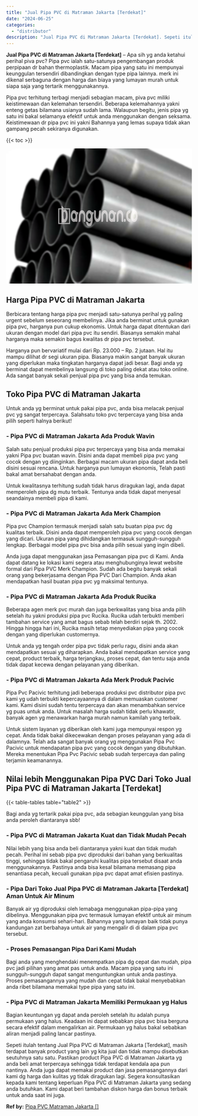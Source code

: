 ```yaml
---
title: "Jual Pipa PVC di Matraman Jakarta [Terdekat]"
date: "2024-06-25"
categories: 
  - "distributor"
description: "Jual Pipa PVC di Matraman Jakarta [Terdekat]. Sepeti itulah tentang Jual Pipa PVC di Matraman Jakarta [Terdekat], masih terdapat banyak product yang lain y..."
---
```


**Jual Pipa PVC di Matraman Jakarta \[Terdekat\]** – Apa sih yg anda ketahui perihal piva pvc? Pipa pvc ialah satu-satunya pengembangan produk perpipaan dr bahan thermoplastik. Macam pipa yang satu ini mempunyai keunggulan tersendiri dibandingkan dengan type pipa lainnya. merk ini dikenal serbaguna dengan harga dan biaya yang lumayan murah untuk siapa saja yang tertarik menggunakannya.

Pipa pvc terhitung terbagi menjadi sebagian macam, piva pvc miliki keistimewaan dan kelemahan tersendiri. Beberapa kelemahannya yakni enteng getas bilamana usianya sudah lama. Walaupun begitu, jenis pipa yg satu ini bakal selamanya efektif untuk anda menggunakan dengan seksama. Keistimewaan dr pipa pvc ini yakni Bahannya yang lemas supaya tidak akan gampang pecah sekiranya digunakan.

{{< toc >}}

![Jual Pipa PVC di Matraman Jakarta [Terdekat]](/images/jaul-pipa-pvc-59.png)

## Harga Pipa PVC di Matraman Jakarta

Berbicara tentang harga pipa pvc menjadi satu-satunya perihal yg paling urgent sebelum seseorang membelinya. Jika anda berminat untuk gunakan pipa pvc, harganya pun cukup ekonomis. Untuk harga dapat ditentukan dari ukuran dengan model dari pipa pvc itu sendiri. Biasanya semakin mahal harganya maka semakin bagus kwalitas dr pipa pvc tersebut.

Harganya pun bervariatif mulai dari Rp. 23.000 – Rp. 2 jutaan. Hal itu mampu dilihat dr segi ukuran pipa. Biasanya makin sangat banyak ukuran yang diperlukan maka tingkatan harganya dapat jadi besar. Bagi anda yg berminat dapat membelinya langsung di toko paling dekat atau toko online. Ada sangat banyak sekali penjual pipa pvc yang bisa anda temukan.

## Toko Pipa PVC di Matraman Jakarta

Untuk anda yg berminat untuk pakai pipa pvc, anda bisa melacak penjual pvc yg sangat terpercaya. Salahsatu toko pvc terpercaya yang bisa anda pilih seperti halnya berikut!

### \- Pipa PVC di Matraman Jakarta Ada Produk Wavin

Salah satu penjual produksi pipa pvc terpercaya yang bisa anda memakai yakni Pipa pvc buatan wavin. Disini anda dapat membeli pipa pvc yang cocok dengan yg diinginkan. Berbagai macam ukuran pipa dapat anda beli disini sesuai rencana. Untuk harganya pun lumayan ekonomis, Telah pasti bakal amat bersahabat dengan anda.

Untuk kwalitasnya terhitung sudah tidak harus diragukan lagi, anda dapat memperoleh pipa dg mutu terbaik. Tentunya anda tidak dapat menyesal seandainya membeli pipa di kami.

### \- Pipa PVC di Matraman Jakarta Ada Merk Champion

Pipa pvc Champion termasuk menjadi salah satu buatan pipa pvc dg kualitas terbaik. Disini anda dapat memperoleh pipa pvc yang cocok dengan yang dicari. Ukuran pipa yang dihidangkan termasuk sungguh-sungguh lengkap. Berbagai model pipa pvc bisa anda pilih sesuai yang ingin dibeli.

Anda juga dapat menggunakan jasa Pemasangan pipa pvc di Kami. Anda dapat datang ke lokasi kami segera atau menghubunginya lewat website formal dari Pipa PVC Merk Champion. Sudah ada begitu banyak sekali orang yang bekerjasama dengan Pipa PVC Dari Champion. Anda akan mendapatkan hasil buatan pipa pvc yg maksimal tentunya.

### \- Pipa PVC di Matraman Jakarta Ada Produk Rucika

Beberapa agen merk pvc murah dan juga berkwalitas yang bisa anda pilih setelah itu yakni produksi pipa pvc Rucika. Rucika udah terbukti memberi tambahan service yang amat bagus sebab telah berdiri sejak th. 2002. Hingga hingga hari ini, Rucika masih tetap menyediakan pipa yang cocok dengan yang diperlukan customernya.

Untuk anda yg tengah order pipa pvc tidak perlu ragu, disini anda akan mendapatkan sesuai yg diharapkan. Anda bakal mendapatkan service yang cepat, product terbaik, harga terjangkau, proses cepat, dan tentu saja anda tidak dapat kecewa dengan pelayanan yang diberikan.

### \- Pipa PVC di Matraman Jakarta Ada Merk Produk Pacivic

Pipa Pvc Pacivic terhitung jadi beberapa produksi pvc distributor pipa pvc kami yg udah terbukti kepercayaannya di dalam memuaskan customer kami. Kami disini sudah tentu terpercaya dan akan menambahkan service yg puas untuk anda. Untuk masalah harga sudah tidak perlu khawatir, banyak agen yg menawarkan harga murah namun kamilah yang terbaik.

Untuk sistem layanan yg diberikan oleh kami juga mempunyai respon yg cepat. Anda tidak bakal dikecewakan dengan proses pelayanan yang ada di dalamnya. Telah ada sangat banyak orang yg menggunakan Pipa Pvc Pacivic untuk mendapatan pipa pvc yang cocok dengan yang dibutuhkan. Mereka menentukan Pipa Pvc Pacivic sebab sudah terpercaya dan paling terjamin keamanannya.

## Nilai lebih Menggunakan Pipa PVC Dari Toko Jual Pipa PVC di Matraman Jakarta \[Terdekat\]

{{< table-tables table="table2" >}}

Bagi anda yg tertarik pakai pipa pvc, ada sebagian keunggulan yang bisa anda peroleh diantaranya sbb!

### \- Pipa PVC di Matraman Jakarta Kuat dan Tidak Mudah Pecah

Nilai lebih yang bisa anda beli diantaranya yakni kuat dan tidak mudah pecah. Perihal ini sebab pipa pvc diproduksi dari bahan yang berkualitas tinggi, sehingga tidak bakal pengaruhi kualitas pipa tersebut disaat anda menggunakannya. Pastinya anda bisa kesal bilamana memasang pipa senantiasa pecah, kecuali gunakan pipa pvc dapat amat efisien pastinya.

### \- Pipa Dari Toko Jual Pipa PVC di Matraman Jakarta \[Terdekat\] Aman Untuk Air Minum

Banyak air yg diproduksi oleh lemabaga menggunakan pipa-pipa yang dibelinya. Menggunakan pipa pvc termasuk lumayan efektif untuk air minum yang anda konsumsi sehari-hari. Bahannya yang lumayan baik tidak punya kandungan zat berbahaya untuk air yang mengalir di di dalam pipa pvc tersebut.

### \- Proses Pemasangan Pipa Dari Kami Mudah

Bagi anda yang menghendaki menempatkan pipa dg cepat dan mudah, pipa pvc jadi pilihan yang amat pas untuk anda. Macam pipa yang satu ini sungguh-sungguh dapat sangat menguntungkan untuk anda pastinya. Proses pemasangannya yang mudah dan cepat tidak bakal menyebabkan anda ribet bilamana memakai type pipa yang satu ini.

### \- Pipa PVC di Matraman Jakarta Memiliki Permukaan yg Halus

Bagian keuntungan yg dapat anda peroleh setelah itu adalah punya permukaan yang halus. Keadaan ini dapat sebabkan pipa pvc bisa berguna secara efektif dalam mengalirkan air. Permukaan yg halus bakal sebabkan aliran menjadi paling lancar pastinya.

Sepeti itulah tentang Jual Pipa PVC di Matraman Jakarta \[Terdekat\], masih terdapat banyak product yang lain yg kita jual dan tidak mampu disebutkan seutuhnya satu satu. Pastikan product Pipa PVC di Matraman Jakarta yg anda beli amat terpercaya sehingga tidak terdapat kendala apa pun nantinya. Anda juga dapat memakai product dan jasa pemasangannya dari kami dg harga dan kulitas yg tidak diragukan lagi. Segera konsultasikan kepada kami tentang keperluan Pipa PVC di Matraman Jakarta yang sedang anda butuhkan. Kami dapat beri tambahan diskon harga dan bonus terbaik untuk anda saat ini juga.

**Ref by:** [Pipa PVC Matraman Jakarta []](https://id.wikipedia.org/wiki/Pipa)
